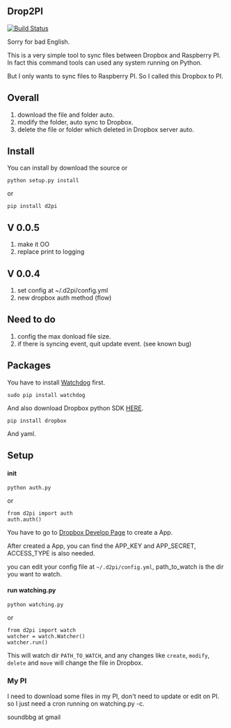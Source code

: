 ## Drop2PI ##

[![Build Status](https://travis-ci.org/GuoJing/Drop2PI.png?branch=master)](https://travis-ci.org/GuoJing/Drop2PI)

Sorry for bad English.

This is a very simple tool to sync files between Dropbox and Raspberry PI. In fact this command tools can used any system running on Python.

But I only wants to sync files to Raspberry PI. So I called this Dropbox to PI.


## Overall ##

1. download the file and folder auto.
2. modify the folder, auto sync to Dropbox.
3. delete the file or folder which deleted in Dropbox server auto.


## Install ##

You can install by download the source or

	python setup.py install
	
or

	pip install d2pi

## V 0.0.5 ##

1. make it OO
2. replace print to logging

## V 0.0.4 ##

1. set config at ~/.d2pi/config.yml
2. new dropbox auth method (flow)


## Need to do ##

1. config the max donload file size.
2. if there is syncing event, quit update event. (see known bug)


## Packages ##

You have to install [Watchdog](https://github.com/gorakhargosh/watchdog) first.

	sudo pip install watchdog

And also download Dropbox python SDK [HERE](https://www.dropbox.com/developers/core/sdk).

	pip install dropbox

And yaml.

## Setup ##


#### init ####

	python auth.py 

or

	from d2pi import auth
	auth.auth()


You have to go to [Dropbox Develop Page](https://www.dropbox.com/developers/apps) to create a App.

After created a App, you can find the APP_KEY and APP_SECRET, ACCESS_TYPE is also needed.

you can edit your config file at `~/.d2pi/config.yml`, path_to_watch is the dir you want to watch.


#### run watching.py ####

	python watching.py
	
or

	from d2pi import watch
	watcher = watch.Watcher()
	watcher.run()

This will watch dir `PATH_TO_WATCH`, and any changes like `create`, `modify`, `delete` and `move` will change the file in Dropbox.

### My PI ###

I need to download some files in my PI, don't need to update or edit on PI. so I just need a cron running on watching.py -c.

soundbbg at gmail
